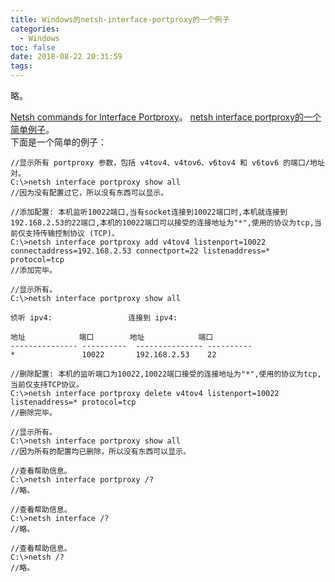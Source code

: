 ```yaml
---
title: Windows的netsh-interface-portproxy的一个例子
categories:
  - Windows
toc: false
date: 2018-08-22 20:31:59
tags:
---
```

略。

<!-- more -->

[Netsh commands for Interface Portproxy](https://docs.microsoft.com/en-us/previous-versions/windows/it-pro/windows-server-2003/cc776297(v=ws.10))。  
[netsh interface portproxy的一个简单例子](https://blog.csdn.net/u013600225/article/details/52088196)。  
下面是一个简单的例子：
```
//显示所有 portproxy 参数，包括 v4tov4、v4tov6、v6tov4 和 v6tov6 的端口/地址对。
C:\>netsh interface portproxy show all
//因为没有配置过它，所以没有东西可以显示。
 
//添加配置: 本机监听10022端口,当有socket连接到10022端口时,本机就连接到192.168.2.53的22端口,本机的10022端口可以接受的连接地址为"*",使用的协议为tcp,当前仅支持传输控制协议 (TCP)。
C:\>netsh interface portproxy add v4tov4 listenport=10022 connectaddress=192.168.2.53 connectport=22 listenaddress=* protocol=tcp
//添加完毕。
 
//显示所有。
C:\>netsh interface portproxy show all
 
侦听 ipv4:                 连接到 ipv4:
 
地址            端口        地址            端口
--------------- ----------  --------------- ----------
*               10022       192.168.2.53    22
 
//删除配置: 本机的监听端口为10022,10022端口接受的连接地址为"*",使用的协议为tcp,当前仅支持TCP协议。
C:\>netsh interface portproxy delete v4tov4 listenport=10022 listenaddress=* protocol=tcp
//删除完毕。
 
//显示所有。
C:\>netsh interface portproxy show all
//因为所有的配置均已删除，所以没有东西可以显示。
 
//查看帮助信息。
C:\>netsh interface portproxy /?
//略。
 
//查看帮助信息。
C:\>netsh interface /?
//略。
 
//查看帮助信息。
C:\>netsh /?
//略。
```
